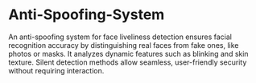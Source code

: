 # Anti-Spoofing-System
An anti-spoofing system for face liveliness detection ensures facial recognition accuracy by distinguishing real faces from fake ones, like photos or masks. It analyzes dynamic features such as blinking and skin texture. Silent detection methods allow seamless, user-friendly security without requiring interaction.
